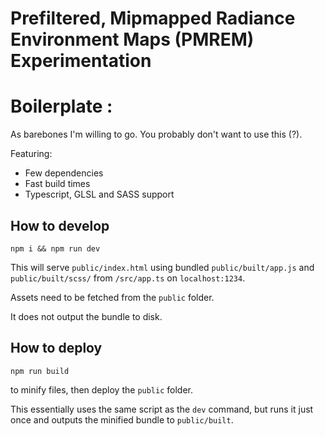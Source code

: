 # Prefiltered, Mipmapped Radiance Environment Maps (PMREM) Experimentation

# Boilerplate :

As barebones I'm willing to go. You probably don't want to use this (?).

Featuring: 

- Few dependencies
- Fast build times
- Typescript, GLSL and SASS support

## How to develop

```cli
npm i && npm run dev
```

This will serve `public/index.html` using bundled `public/built/app.js` and `public/built/scss/` from `/src/app.ts` on `localhost:1234`.

Assets need to be fetched from the `public` folder.

It does not output the bundle to disk.

## How to deploy

```cli
npm run build
```

to minify files, then deploy the `public` folder.

This essentially uses the same script as the `dev` command, but runs it just once and outputs the minified bundle to `public/built`.
